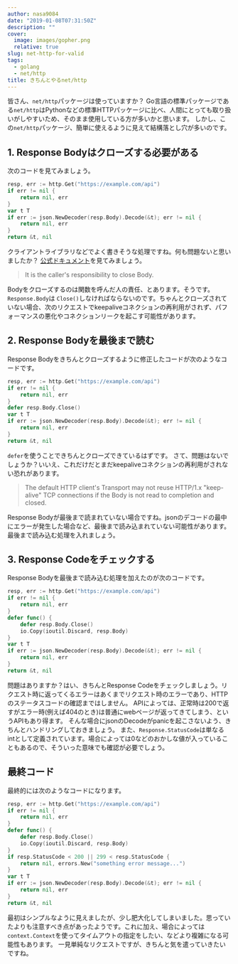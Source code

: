 ```yaml
---
author: nasa9084
date: "2019-01-08T07:31:50Z"
description: ""
cover:
  image: images/gopher.png
  relative: true
slug: net-http-for-valid
tags:
  - golang
  - net/http
title: きちんとやるnet/http
---
```



皆さん、`net/http`パッケージは使っていますか？
Go言語の標準パッケージである`net/http`はPythonなどの標準HTTPパッケージに比べ、人間にとっても取り扱いがしやすいため、そのまま使用している方が多いかと思います。
しかし、この`net/http`パッケージ、簡単に使えるように見えて結構落とし穴が多いのです。

## 1. Response Bodyはクローズする必要がある

次のコードを見てみましょう。

``` go
resp, err := http.Get("https://example.com/api")
if err != nil {
    return nil, err
}
var t T
if err := json.NewDecoder(resp.Body).Decode(&t); err != nil {
    return nil, err
}
return &t, nil
```

クライアントライブラリなどでよく書きそうな処理ですね。何も問題ないと思いましたか？
[公式ドキュメント](https://golang.org/pkg/net/http/#Response.Body)を見てみましょう。

> It is the caller's responsibility to close Body.

Bodyをクローズするのは関数を呼んだ人の責任、とあります。そうです。`Response.Body`は `Close()`しなければならないのです。ちゃんとクローズされていない場合、次のリクエストでkeepaliveコネクションの再利用がされず、パフォーマンスの悪化やコネクションリークを起こす可能性があります。

## 2. Response Bodyを最後まで読む

Response Bodyをきちんとクローズするように修正したコードが次のようなコードです。

``` go
resp, err := http.Get("https://example.com/api")
if err != nil {
    return nil, err
}
defer resp.Body.Close()
var t T
if err := json.NewDecoder(resp.Body).Decode(&t); err != nil {
    return nil, err
}
return &t, nil
```

`defer`を使うことできちんとクローズできているはずです。
さて、問題はないでしょうか？いいえ、これだけだとまだkeepaliveコネクションの再利用がされない恐れがあります。

>  The default HTTP client's Transport may not reuse HTTP/1.x "keep-alive" TCP connections if the Body is not read to completion and closed.

Response Bodyが最後まで読まれていない場合ですね。jsonのデコードの最中にエラーが発生した場合など、最後まで読み込まれていない可能性があります。最後まで読み込む処理を入れましょう。

## 3. Response Codeをチェックする

Response Bodyを最後まで読み込む処理を加えたのが次のコードです。

``` go
resp, err := http.Get("https://example.com/api")
if err != nil {
    return nil, err
}
defer func() {
    defer resp.Body.Close()
    io.Copy(ioutil.Discard, resp.Body)
}
var t T
if err := json.NewDecoder(resp.Body).Decode(&t); err != nil {
    return nil, err
}
return &t, nil
```

問題はありますか？はい、きちんとResponse Codeをチェックしましょう。リクエスト時に返ってくるエラーはあくまでリクエスト時のエラーであり、HTTPのステータスコードの確認まではしません。
APIによっては、正常時は200で返すがエラー時(例えば404のとき)は普通にwebページが返ってきてしまう、というAPIもあり得ます。
そんな場合にjsonのDecodeがpanicを起こさないよう、きちんとハンドリングしておきましょう。
また、`Response.StatusCode`は単なるintとして定義されています。場合によっては0などのおかしな値が入っていることもあるので、そういった意味でも確認が必要でしょう。

## 最終コード

最終的には次のようなコードになります。

``` go
resp, err := http.Get("https://example.com/api")
if err != nil {
    return nil, err
}
defer func() {
    defer resp.Body.Close()
    io.Copy(ioutil.Discard, resp.Body)
}
if resp.StatusCode < 200 || 299 < resp.StatusCode {
    return nil, errors.New("something error message...")
}
var t T
if err := json.NewDecoder(resp.Body).Decode(&t); err != nil {
    return nil, err
}
return &t, nil
```

最初はシンプルなように見えましたが、少し肥大化してしまいました。思っていたよりも注意すべき点があったようです。これに加え、場合によっては`context.Context`を使ってタイムアウトの指定をしたい、などより複雑になる可能性もあります。
一見単純なリクエストですが、きちんと気を遣っていきたいですね。




